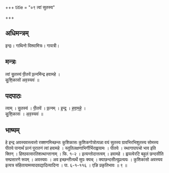 +++
title = "०९ त्वां सुतस्य"

+++
## अधिमन्त्रम्
इन्द्रः। गाथिनो विश्वामित्रः। गायत्री।

## मन्त्रः
त्वां सु॒तस्य॑ पी॒तये॑ प्र॒त्नमि॑न्द्र हवामहे ।  
कु॒शि॒कासो॑ अव॒स्यवः॑ ॥

## पदपाठः
त्वाम् । सु॒तस्य॑ । पी॒तये॑ । प्र॒त्नम् । इ॒न्द्र॒ । ह॒वा॒म॒हे॒ ।  
कु॒शि॒कासः॑ । अ॒व॒स्यवः॑ ॥

## भाष्यम्
हे इन्द्र अवस्यवस्त्वत्तो रक्शणमिच्छन्तः कुशिकासः कुशिकगोत्रोत्पन्ना वयं सुतस्य ग्रावभिरभिशुतस्य सोमस्य पीतये पानार्थं प्रत्नं पुरातनं त्वां हवामहे । स्तुतिलक्षणाभिर्गीर्भिराह्वयामः । पीतये । स्थागापापचो भाव इति क्तिन् । हिश्ठवत्सरतिशत्थान्तानाम् । फि. १-२ । इत्यन्तोदात्तत्वम् । हवामहे । ह्वयत्वेरटि बहुलं छन्दसीति सम्प्रसारणे रूपम् । अवस्यवः । अव इच्छन्तीत्यर्थे सुपः क्यच् । क्याछन्दसीत्युप्रत्ययः । कुशिकासो अवस्यव इत्यत्र संहितायामव्यादवद्यादित्यादिना । पा. ६-१-११६ । एङि प्रकृतिभावः ॥ ९ ॥
